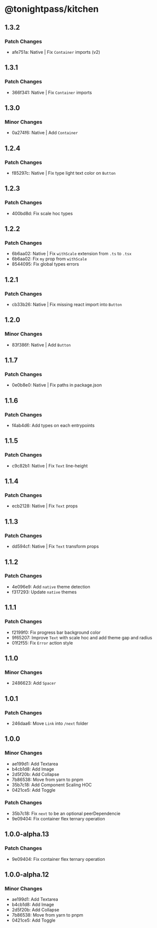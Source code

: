 # @tonightpass/kitchen

## 1.3.2

### Patch Changes

- afe751a: Native | Fix `Container` imports (v2)

## 1.3.1

### Patch Changes

- 366f341: Native | Fix `Container` imports

## 1.3.0

### Minor Changes

- 0a274f6: Native | Add `Container`

## 1.2.4

### Patch Changes

- f85297c: Native | Fix type light text color on `Button`

## 1.2.3

### Patch Changes

- 400bd8d: Fix scale hoc types

## 1.2.2

### Patch Changes

- 6b6aa02: Native | Fix `withScale` extension from `.ts` to `.tsx`
- 6b6aa02: Fix `my` prop from `withScale`
- 8544095: Fix global types errors

## 1.2.1

### Patch Changes

- cb33b26: Native | Fix missing react import into `Button`

## 1.2.0

### Minor Changes

- 83f386f: Native | Add `Button`

## 1.1.7

### Patch Changes

- 0e0b8e0: Native | Fix paths in package.json

## 1.1.6

### Patch Changes

- f4ab4d6: Add types on each entrypoints

## 1.1.5

### Patch Changes

- c9c82b1: Native | Fix `Text` line-height

## 1.1.4

### Patch Changes

- ecb2128: Native | Fix `Text` props

## 1.1.3

### Patch Changes

- dd594cf: Native | Fix `Text` transform props

## 1.1.2

### Patch Changes

- 4e096e9: Add `native` theme detection
- f317293: Update `native` themes

## 1.1.1

### Patch Changes

- f2199f0: Fix progress bar background color
- 9f65207: Improve `Text` with scale hoc and add theme gap and radius
- 01f2f55: Fix `Error` action style

## 1.1.0

### Minor Changes

- 2486623: Add `Spacer`

## 1.0.1

### Patch Changes

- 246daa6: Move `Link` into `/next` folder

## 1.0.0

### Minor Changes

- ae199d1: Add Textarea
- b4cb1d8: Add Image
- 2d5f20b: Add Collapse
- 7b86538: Move from yarn to pnpm
- 35b7c18: Add Component Scaling HOC
- 0421ce5: Add Toggle

### Patch Changes

- 35b7c18: Fix `next` to be an optional peerDependencie
- 9e09404: Fix container flex ternary operation

## 1.0.0-alpha.13

### Patch Changes

- 9e09404: Fix container flex ternary operation

## 1.0.0-alpha.12

### Minor Changes

- ae199d1: Add Textarea
- b4cb1d8: Add Image
- 2d5f20b: Add Collapse
- 7b86538: Move from yarn to pnpm
- 0421ce5: Add Toggle
